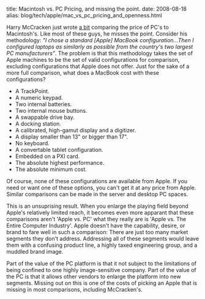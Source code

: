 title: Macintosh vs. PC Pricing, and missing the point.
date: 2008-08-18
alias: blog/tech/apple/mac_vs_pc_pricing_and_openness.html

Harry McCracken just wrote <a 
href="http://technologizer.com/2008/08/14/are-macs-more-expensive-lets-do-the-math-once-and-for-all/"> 
a bit</a> comparing the price of PC's to Macintosh's. Like most of these 
guys, he misses the point. Consider his methodology: <i>"I chose a 
standard [Apple] MacBook configuration...Then I configured laptops as 
similarly as possible from the country's two largest PC 
manufacturers"</i>. The problem is that this methodology takes the set 
of Apple machines to be the set of valid configurations for comparison, 
excluding configurations that Apple does not offer. Just for the sake of 
a more full comparison, what does a MacBook cost with these 
configurations?

* A TrackPoint.
* A numeric keypad.
* Two internal batteries.
* Two internal mouse buttons.
* A swappable drive bay.
* A docking station.
* A calibrated, high-gamut display and a digitizer.
* A display smaller than 13" or bigger than 17".
* No keyboard.
* A convertable tablet configuration.
* Embedded on a PXI card.
* The absolute highest performance.
* The absolute minimum cost.

Of course, none of these configurations are available from Apple. If you
need or want one of these options, you can't get it at any price from 
Apple. Similar comparisons can be made in the server and desktop PC 
spaces. 

This is an unsuprising result. When you enlarge the playing field beyond 
Apple's relatively limited reach, it becomes even more apparant that 
these comparisons aren't 'Apple vs. PC' what they really are is 'Apple 
vs. The Entire Computer Industry'. Apple doesn't have the capability, 
desire, or brand to fare well in such a comparison: There are just too 
many market segments they don't address. Addressing all of these 
segments would leave them with a confusing product line, a highly taxed 
engineering group, and a muddled brand image.

Part of the value of the PC platform is that it not subject to the 
limitations of being confined to one highly image-sensitive company. 
Part of the value of the PC is that it allows other vendors to enlarge 
the platform into new segments. Missing out on this is one of the costs 
of picking an Apple that is missing in most comparisons, including 
McCracken's.
